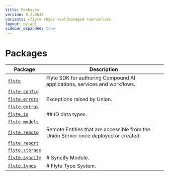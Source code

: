 ```yaml
---
title: Packages
version: 0.2.0b12
variants: +flyte +byoc +selfmanaged +serverless
layout: py_api
sidebar_expanded: true
---
```


# Packages

| Package | Description |
|-|-|
| [`flyte`](flyte) | Flyte SDK for authoring Compound AI applications, services and workflows. |
| [`flyte.config`](flyte.config) |  |
| [`flyte.errors`](flyte.errors) | Exceptions raised by Union. |
| [`flyte.extras`](flyte.extras) |  |
| [`flyte.io`](flyte.io) | ## IO data types. |
| [`flyte.models`](flyte.models) |  |
| [`flyte.remote`](flyte.remote) | Remote Entities that are accessible from the Union Server once deployed or created. |
| [`flyte.report`](flyte.report) |  |
| [`flyte.storage`](flyte.storage) |  |
| [`flyte.syncify`](flyte.syncify) | # Syncify Module. |
| [`flyte.types`](flyte.types) | # Flyte Type System. |
